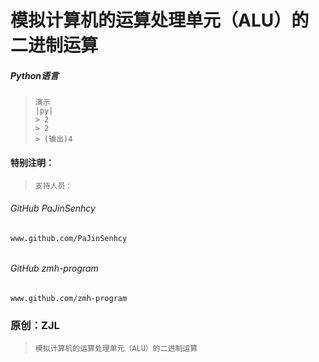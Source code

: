 # 模拟计算机的运算处理单元（ALU）的二进制运算
##### Python语言

> ```shell
> 演示
> |py|
> > 2
> > 2
> > (输出)4

#### 特别注明：
> ```doc
> 支持人员：
###### GitHub PaJinSenhcy
`www.github.com/PaJinSenhcy`
###### 
###### GitHub zmh-program
`www.github.com/zmh-program`

### 原创：ZJL

> ```shell
> 模拟计算机的运算处理单元（ALU）的二进制运算
